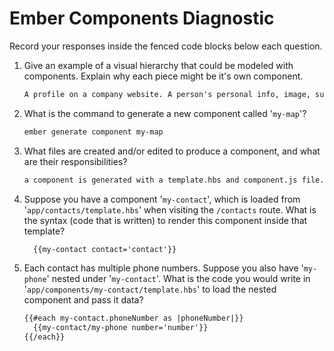 # Ember Components Diagnostic

Record your responses inside the fenced code blocks below each question.

1.  Give an example of a visual hierarchy that could be modeled with components. Explain why each piece might be it's own component.

    ```md
    A profile on a company website. A person's personal info, image, summary, and the like could all be components. This is because they would be goot to have as templates that will not be linked to directly, but rather as a part of a view. This allows all profiles to use the same component templates.
    ```

1.  What is the command to generate a new component called '`my-map`'?

    ```sh
    ember generate component my-map
    ```

1.  What files are created and/or edited to produce a component, and what are their responsibilities?

    ```md
    a component is generated with a template.hbs and component.js file. I beleive test files are also added and modified.
    ```

1.  Suppose you have a component '`my-contact`', which is loaded from
    '`app/contacts/template.hbs`' when visiting the `/contacts` route. What is
    the syntax (code that is written) to render this component inside that template?

    ```html
      {{my-contact contact='contact'}}
    ```

1.  Each contact has multiple phone numbers. Suppose you also have '`my-phone`'
    nested under '`my-contact`'. What is the code you would write in
    '`app/components/my-contact/template.hbs`' to load the nested component and
    pass it data?

    ```html
    {{#each my-contact.phoneNumber as |phoneNumber|}}
      {{my-contact/my-phone number='number'}}
    {{/each}}
    ```
